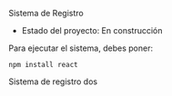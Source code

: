 <hi>Sistema de Registro</h1>

- Estado del proyecto: En construcción

Para ejecutar el sistema, debes poner:

 ```npm install react```

Sistema de registro dos
